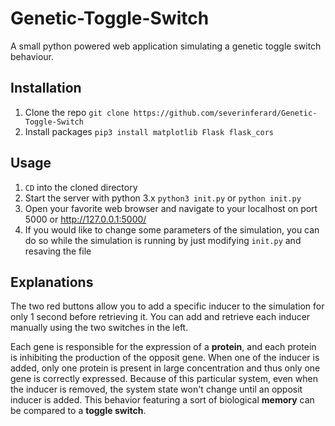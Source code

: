 # Genetic-Toggle-Switch
A small python powered web application simulating a genetic toggle switch behaviour.

## Installation
1. Clone the repo
`git clone https://github.com/severinferard/Genetic-Toggle-Switch`
2. Install packages
`pip3 install matplotlib Flask flask_cors`

## Usage
1. `CD` into the cloned directory
2. Start the server with python 3.x
`python3 init.py` or `python init.py`
3. Open your favorite web browser and navigate to your localhost on port 5000 or http://127.0.0.1:5000/
4. If you would like to change some parameters of the simulation, you can do so while the simulation is running by just modifying `init.py` and resaving the file

## Explanations
The two red buttons allow you to add a specific inducer to the simulation for only 1 second before retrieving it. You can add and retrieve each inducer manually using the two switches in the left.

Each gene is responsible for the expression of a **protein**, and each protein is inhibiting the production of the opposit gene. When one of the inducer is added, only one protein is present in large concentration and thus only one gene is correctly expressed. Because of this particular system, even when the inducer is removed, the system state won't change until an opposit inducer is added. This behavior featuring a sort of biological **memory** can be compared to a **toggle switch**.

